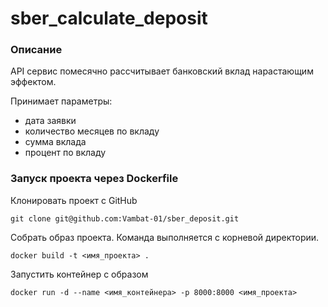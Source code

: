 # sber_calculate_deposit

### **Описание**
API сервис помесячно рассчитывает банковский вклад нарастающим эффектом.

Принимает параметры:
* дата заявки
* количество месяцев по вкладу
* сумма вклада
* процент по вкладу

### **Запуск проекта через Dockerfile**
Клонировать проект c GitHub
```
git clone git@github.com:Vambat-01/sber_deposit.git
```

Собрать образ проекта. Команда выполняется с корневой директории.
```
docker build -t <имя_проекта> .
```

Запустить контейнер с образом
```
docker run -d --name <имя_контейнера> -p 8000:8000 <имя_проекта>
```